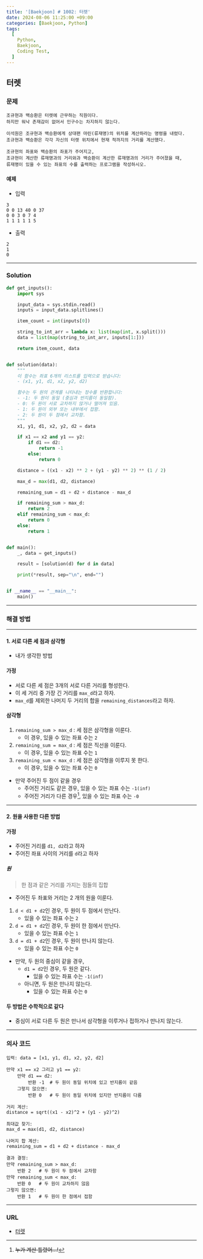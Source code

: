 ```yaml
---
title: '[Baekjoon] # 1002: 터렛'
date: 2024-08-06 11:25:00 +09:00
categories: [Baekjoon, Python]
tags:
  [
    Python,
    Baekjoon,
    Coding Test,
  ]
---
```


## 터렛
### 문제
```text
조규현과 백승환은 터렛에 근무하는 직원이다. 
하지만 워낙 존재감이 없어서 인구수는 차지하지 않는다. 

이석원은 조규현과 백승환에게 상대편 마린(류재명)의 위치를 계산하라는 명령을 내렸다. 
조규현과 백승환은 각각 자신의 터렛 위치에서 현재 적까지의 거리를 계산했다.

조규현의 좌표와 백승환의 좌표가 주어지고, 
조규현이 계산한 류재명과의 거리와과 백승환이 계산한 류재명과의 거리가 주어졌을 때,
류재명이 있을 수 있는 좌표의 수를 출력하는 프로그램을 작성하시오.
```

#### 예제
- 입력
```text
3
0 0 13 40 0 37
0 0 3 0 7 4
1 1 1 1 1 5
```

- 출력
```text
2
1
0
```
---

### Solution
```python
def get_inputs():
    import sys

    input_data = sys.stdin.read()
    inputs = input_data.splitlines()

    item_count = int(inputs[0])

    string_to_int_arr = lambda x: list(map(int, x.split()))
    data = list(map(string_to_int_arr, inputs[1:]))

    return item_count, data


def solution(data):
    """
    이 함수는 좌표 6개의 리스트를 입력으로 받습니다:
    - (x1, y1, d1, x2, y2, d2)

    함수는 두 원의 관계를 나타내는 정수를 반환합니다:
    - -1: 두 원이 동일 (중심과 반지름이 동일함).
    - 0: 두 원이 서로 교차하지 않거나 떨어져 있음.
    - 1: 두 원이 외부 또는 내부에서 접함.
    - 2: 두 원이 두 점에서 교차함.
    """
    x1, y1, d1, x2, y2, d2 = data

    if x1 == x2 and y1 == y2:
        if d1 == d2:
            return -1
        else:
            return 0

    distance = ((x1 - x2) ** 2 + (y1 - y2) ** 2) ** (1 / 2)

    max_d = max(d1, d2, distance)

    remaining_sum = d1 + d2 + distance - max_d

    if remaining_sum > max_d:
        return 2
    elif remaining_sum < max_d:
        return 0
    else:
        return 1


def main():
    _, data = get_inputs()

    result = [solution(d) for d in data]

    print(*result, sep="\n", end="")


if __name__ == "__main__":
    main()
```

---

### 해결 방법
---

#### 1. 서로 다른 세 점과 삼각형
- 내가 생각한 방법

#### 가정
- 서로 다른 세 점은 3개의 서로 다른 거리를 형성한다.
- 이 세 거리 중 가장 긴 거리를 `max_d`라고 하자.
- `max_d`를 제외한 나머지 두 거리의 합을 `remaining_distances`라고 하자.
  
#### 삼각형
1. `remaining_sum > max_d` : 세 점은 삼각형을 이룬다.
   - 이 경우, 있을 수 있는 좌표 수는 `2`
2. `remaining_sum = max_d` : 세 점은 직선을 이룬다.
   - 이 경우, 있을 수 있는 좌표 수는 `1`
3. `remaining_sum < max_d` : 세 점은 삼각형을 이루지 못 한다.
   - 이 경우, 있을 수 있는 좌표 수는 `0`

- 만약 주어진 두 점이 같을 경우
  - 주어진 거리도 같은 경우, 있을 수 있는 좌표 수는 `-1(inf)`
  - 주어진 거리가 다른 경우[^1], 있을 수 있는 좌표 수는 `-0`

--- 
#### 2. 원을 사용한 다른 방법
#### 가정 
- 주어진 거리를 `d1, d2`라고 하자
- 주어진 좌표 사이의 거리를 `d`라고 하자

##### 원
> 한 점과 같은 거리를 가지는 점들의 집합

- 주어진 두 좌표와 거리는 2 개의 원을 이룬다.

1. `d < d1 + d2`인 경우, 두 원이 두 점에서 만난다.
   - 있을 수 있는 좌표 수는 `2`   
2. `d = d1 + d2`인 경우, 두 원이 한 점에서 만난다.
   - 있을 수 있는 좌표 수는 `1`
2. `d = d1 + d2`인 경우, 두 원이 만나지 않는다.
   - 있을 수 있는 좌표 수는 `0`   

- 만약, 두 원의 중심이 같을 경우,
  - `d1 = d2`인 경우, 두 원은 같다.
    - 있을 수 있는 좌표 수는 `-1(inf)`
  - 아니면, 두 원은 만나지 않는다.
    - 있을 수 있는 좌표 수는 `0`

#### 두 방법은 수학적으로 같다
- 중심이 서로 다른 두 원은 만나서 삼각형을 이루거나 접하거나 만나지 않는다.

---

### 의사 코드
```
입력: data = [x1, y1, d1, x2, y2, d2]

만약 x1 == x2 그리고 y1 == y2:
    만약 d1 == d2:
        반환 -1  # 두 원이 동일 위치에 있고 반지름이 같음
    그렇지 않으면:
        반환 0   # 두 원이 동일 위치에 있지만 반지름이 다름

거리 계산:
distance = sqrt((x1 - x2)^2 + (y1 - y2)^2)

최대값 찾기:
max_d = max(d1, d2, distance)

나머지 합 계산:
remaining_sum = d1 + d2 + distance - max_d

결과 결정:
만약 remaining_sum > max_d:
    반환 2   # 두 원이 두 점에서 교차함
만약 remaining_sum < max_d:
    반환 0   # 두 원이 교차하지 않음
그렇지 않으면:
    반환 1   # 두 원이 한 점에서 접함
```

---

### URL
- [터렛](https://www.acmicpc.net/problem/1002)

[^1]: ~~누가 계산 틀렸어...!~~